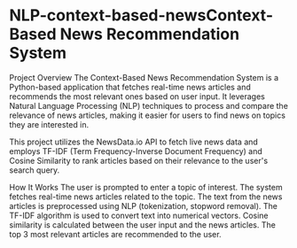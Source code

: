 # NLP-context-based-newsContext-Based News Recommendation System
Project Overview
The Context-Based News Recommendation System is a Python-based application that fetches real-time news articles and recommends the most relevant ones based on user input. It leverages Natural Language Processing (NLP) techniques to process and compare the relevance of news articles, making it easier for users to find news on topics they are interested in.

This project utilizes the NewsData.io API to fetch live news data and employs TF-IDF (Term Frequency-Inverse Document Frequency) and Cosine Similarity to rank articles based on their relevance to the user's search query.

How It Works
The user is prompted to enter a topic of interest.
The system fetches real-time news articles related to the topic.
The text from the news articles is preprocessed using NLP (tokenization, stopword removal).
The TF-IDF algorithm is used to convert text into numerical vectors.
Cosine similarity is calculated between the user input and the news articles.
The top 3 most relevant articles are recommended to the user.
